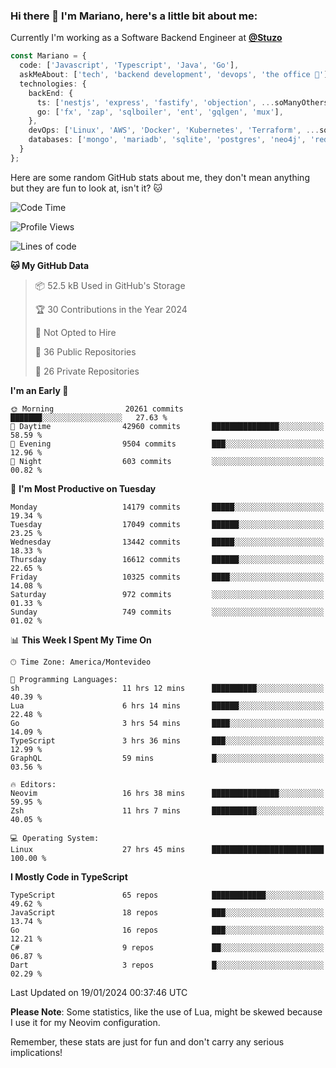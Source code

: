 ### Hi there 👋 I'm Mariano, here's a little bit about me:

Currently I'm working as a Software Backend Engineer at [**@Stuzo**](https://www.stuzo.com/)

```ts
const Mariano = {
  code: ['Javascript', 'Typescript', 'Java', 'Go'],
  askMeAbout: ['tech', 'backend development', 'devops', 'the office 💼'],
  technologies: {
    backEnd: {
      ts: ['nestjs', 'express', 'fastify', 'objection', ...soManyOthersFrameworks],
      go: ['fx', 'zap', 'sqlboiler', 'ent', 'gqlgen', 'mux'],
    },
    devOps: ['Linux', 'AWS', 'Docker', 'Kubernetes', 'Terraform', ...soManyOthersTools],
    databases: ['mongo', 'mariadb', 'sqlite', 'postgres', 'neo4j', 'redis', ...],
  }
};
```

Here are some random GitHub stats about me, they don't mean anything but they are fun to look at, isn't it? 🐱

<!--START_SECTION:waka-->
![Code Time](http://img.shields.io/badge/Code%20Time-1%2C513%20hrs%2012%20mins-blue)

![Profile Views](http://img.shields.io/badge/Profile%20Views-0-blue)

![Lines of code](https://img.shields.io/badge/From%20Hello%20World%20I%27ve%20Written-14.3%20million%20lines%20of%20code-blue)

**🐱 My GitHub Data** 

> 📦 52.5 kB Used in GitHub's Storage 
 > 
> 🏆 30 Contributions in the Year 2024
 > 
> 🚫 Not Opted to Hire
 > 
> 📜 36 Public Repositories 
 > 
> 🔑 26 Private Repositories 
 > 
**I'm an Early 🐤** 

```text
🌞 Morning                20261 commits       ███████░░░░░░░░░░░░░░░░░░   27.63 % 
🌆 Daytime                42960 commits       ███████████████░░░░░░░░░░   58.59 % 
🌃 Evening                9504 commits        ███░░░░░░░░░░░░░░░░░░░░░░   12.96 % 
🌙 Night                  603 commits         ░░░░░░░░░░░░░░░░░░░░░░░░░   00.82 % 
```
📅 **I'm Most Productive on Tuesday** 

```text
Monday                   14179 commits       █████░░░░░░░░░░░░░░░░░░░░   19.34 % 
Tuesday                  17049 commits       ██████░░░░░░░░░░░░░░░░░░░   23.25 % 
Wednesday                13442 commits       █████░░░░░░░░░░░░░░░░░░░░   18.33 % 
Thursday                 16612 commits       ██████░░░░░░░░░░░░░░░░░░░   22.65 % 
Friday                   10325 commits       ████░░░░░░░░░░░░░░░░░░░░░   14.08 % 
Saturday                 972 commits         ░░░░░░░░░░░░░░░░░░░░░░░░░   01.33 % 
Sunday                   749 commits         ░░░░░░░░░░░░░░░░░░░░░░░░░   01.02 % 
```


📊 **This Week I Spent My Time On** 

```text
🕑︎ Time Zone: America/Montevideo

💬 Programming Languages: 
sh                       11 hrs 12 mins      ██████████░░░░░░░░░░░░░░░   40.39 % 
Lua                      6 hrs 14 mins       ██████░░░░░░░░░░░░░░░░░░░   22.48 % 
Go                       3 hrs 54 mins       ████░░░░░░░░░░░░░░░░░░░░░   14.09 % 
TypeScript               3 hrs 36 mins       ███░░░░░░░░░░░░░░░░░░░░░░   12.99 % 
GraphQL                  59 mins             █░░░░░░░░░░░░░░░░░░░░░░░░   03.56 % 

🔥 Editors: 
Neovim                   16 hrs 38 mins      ███████████████░░░░░░░░░░   59.95 % 
Zsh                      11 hrs 7 mins       ██████████░░░░░░░░░░░░░░░   40.05 % 

💻 Operating System: 
Linux                    27 hrs 45 mins      █████████████████████████   100.00 % 
```

**I Mostly Code in TypeScript** 

```text
TypeScript               65 repos            ████████████░░░░░░░░░░░░░   49.62 % 
JavaScript               18 repos            ███░░░░░░░░░░░░░░░░░░░░░░   13.74 % 
Go                       16 repos            ███░░░░░░░░░░░░░░░░░░░░░░   12.21 % 
C#                       9 repos             ██░░░░░░░░░░░░░░░░░░░░░░░   06.87 % 
Dart                     3 repos             █░░░░░░░░░░░░░░░░░░░░░░░░   02.29 % 
```




 Last Updated on 19/01/2024 00:37:46 UTC
<!--END_SECTION:waka-->

**Please Note**: Some statistics, like the use of Lua, might be skewed because I use it for my Neovim configuration.

Remember, these stats are just for fun and don't carry any serious implications!
